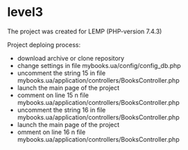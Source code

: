 # level3
The project was created for LEMP (PHP-version 7.4.3)

Project deploing process:
- download archive or clone repository
- change settings in file mybooks.ua/config/config_db.php
- uncomment the string 15 in file mybooks.ua/application/controllers/BooksController.php
- launch the main page of the project
- comment on line 15 n file mybooks.ua/application/controllers/BooksController.php
- uncomment the string 16 in file mybooks.ua/application/controllers/BooksController.php
- launch the main page of the project
- omment on line 16 n file mybooks.ua/application/controllers/BooksController.php
